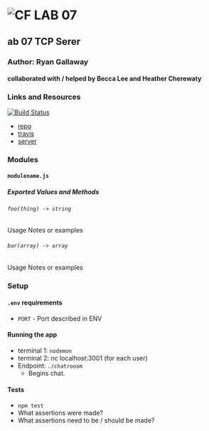 ![CF](http://i.imgur.com/7v5ASc8.png) LAB 07
=================================================

## ab 07 TCP Serer

### Author: Ryan Gallaway
#### collaborated with / helped by Becca Lee and Heather Cherewaty

### Links and Resources

[![Build Status](https://www.travis-ci.com/rkgallaway/07-tcp-server.svg?branch=master)](https://www.travis-ci.com/rkgallaway/07-tcp-server)

* [repo](https://github.com/rkgallaway/07-tcp-server)
* [travis](https://www.travis-ci.com/rkgallaway/07-tcp-server)
* [server](https://lab-07-tcp-server.herokuapp.com)

### Modules
#### `modulename.js`
##### Exported Values and Methods

###### `foo(thing) -> string`
Usage Notes or examples

###### `bar(array) -> array`
Usage Notes or examples

### Setup
#### `.env` requirements
* `PORT` - Port described in ENV

#### Running the app
* terminal 1: `nodemon`
* terminal 2: nc localhost:3001 (for each user)
* Endpoint: `./chatrooom`
  * Begins chat.

#### Tests
* `npm test`
* What assertions were made?
* What assertions need to be / should be made?

